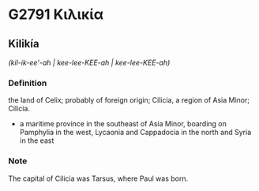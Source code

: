 # G2791 Κιλικία

## Kilikía

_(kil-ik-ee'-ah | kee-lee-KEE-ah | kee-lee-KEE-ah)_

### Definition

the land of Celix; probably of foreign origin; Cilicia, a region of Asia Minor; Cilicia.

- a maritime province in the southeast of Asia Minor, boarding on Pamphylia in the west, Lycaonia and Cappadocia in the north and Syria in the east

### Note

The capital of Cilicia was Tarsus, where Paul was born.

